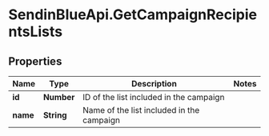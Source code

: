 # SendinBlueApi.GetCampaignRecipientsLists

## Properties
Name | Type | Description | Notes
------------ | ------------- | ------------- | -------------
**id** | **Number** | ID of the list included in the campaign | 
**name** | **String** | Name of the list included in the campaign | 


